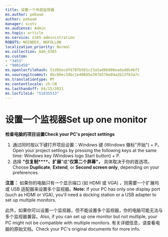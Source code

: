 ```yaml
---
title: 设置一个外部监视器
ms.author: pebaum
author: pebaum
manager: scotv
ms.audience: Admin
ms.topic: article
ms.service: o365-administration
ROBOTS: NOINDEX, NOFOLLOW
localization_priority: Normal
ms.collection: Adm_O365
ms.custom:
- "3453"
- "9001450"
ms.openlocfilehash: 51d95ecdfd78fb501c23a5ad8b906eadad8b4bf2
ms.sourcegitcommit: 8bc60ec34bc1e40685e3976576e04a2623f63a7c
ms.translationtype: MT
ms.contentlocale: zh-CN
ms.lasthandoff: 04/15/2021
ms.locfileid: "51835513"
---
```

# <a name="set-up-one-monitor"></a><span data-ttu-id="83e33-102">设置一个监视器</span><span class="sxs-lookup"><span data-stu-id="83e33-102">Set up one monitor</span></span>

<span data-ttu-id="83e33-103">**检查电脑的项目设置**</span><span class="sxs-lookup"><span data-stu-id="83e33-103">**Check your PC's project settings**</span></span>

1. <span data-ttu-id="83e33-104">通过同时按以下键打开项目设置：Windows 键 (Windows 徽标"开始") + P。</span><span class="sxs-lookup"><span data-stu-id="83e33-104">Open your project settings by pressing the following keys at the same time: Windows key (Windows logo Start button) + P.</span></span>
2. <span data-ttu-id="83e33-105">选择 **"仅复制\*\*\*\*、扩展**"或"**仅第二个屏幕"，** 具体取决于你的首选项。</span><span class="sxs-lookup"><span data-stu-id="83e33-105">Choose **Duplicate**, **Extend**, or **Second screen only**, depending on your preferences.</span></span>

<span data-ttu-id="83e33-106">**注意：** 如果你的电脑只有一个显示端口 (如 HDMI 或 VGA) ，则需要一个扩展坞或 USB 适配器来设置多个监视器。</span><span class="sxs-lookup"><span data-stu-id="83e33-106">**Note:** If your PC has only one display port (such as HDMI or VGA), you'll need a docking station or a USB adapter to set up multiple monitors.</span></span>

<span data-ttu-id="83e33-107">此外，如果你可以设置一个监视器，但不能设置多个监视器，你的电脑可能无法与多个监视器兼容。</span><span class="sxs-lookup"><span data-stu-id="83e33-107">Also, if you can set up one monitor but not multiple, your PC might not be compatible with multiple monitors.</span></span> <span data-ttu-id="83e33-108">有关详细信息，请查看电脑的原始文档。</span><span class="sxs-lookup"><span data-stu-id="83e33-108">Check your PC's original documents for more info.</span></span>
